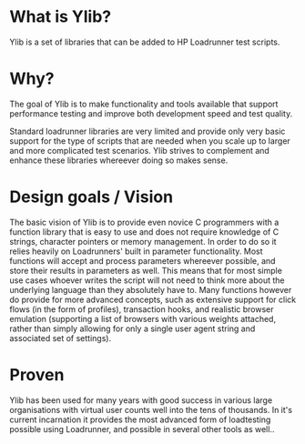 # What is Ylib?

Ylib is a set of libraries that can be added to HP Loadrunner test scripts.

# Why?
The goal of Ylib is to make functionality and tools available that support performance testing and improve both development speed and test quality.

Standard loadrunner libraries are very limited and provide only very basic support for the type of scripts that are needed when you scale up to larger and more complicated test scenarios. Ylib strives to complement and enhance these libraries whereever doing so makes sense. 

# Design goals / Vision
The basic vision of Ylib is to provide even novice C programmers with a function library that is easy to use and does not require knowledge of C strings, character pointers or memory management. 
In order to do so it relies heavily on Loadrunners' built in parameter functionality. Most functions will accept and process parameters whereever possible, and store their results in parameters as well. This means that for most simple use cases whoever writes the script will not need to think more about the underlying language than they absolutely have to.
Many functions however do provide for more advanced concepts, such as extensive support for click flows (in the form of profiles), transaction hooks, and realistic browser emulation (supporting a list of browsers with various weights attached, rather than simply allowing for only a single user agent string and associated set of settings). 

# Proven 
Ylib has been used for many years with good success in various large organisations with virtual user counts well into the tens of thousands. In it's current incarnation it provides the most advanced form of loadtesting possible using Loadrunner, and possible in several other tools as well..

